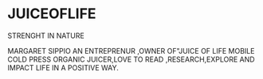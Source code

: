 # JUICEOFLIFE
STRENGHT IN NATURE

MARGARET SIPPIO AN ENTREPRENUR ,OWNER OF"JUICE OF LIFE MOBILE COLD PRESS ORGANIC JUICER,LOVE TO READ ,RESEARCH,EXPLORE AND IMPACT LIFE IN A POSITIVE WAY.
